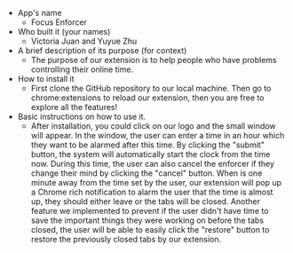 - App's name
    - Focus Enforcer
- Who built it (your names)
    - Victoria Juan and Yuyue Zhu
- A brief description of its purpose (for context)
    - The purpose of our extension is to help people who have problems controlling their online time. 
- How to install it
    - First clone the GitHub repository to our local machine. Then go to chrome:extensions to reload our extension, then you are free to explore all the features!
- Basic instructions on how to use it.
    - After installation, you could click on our logo and the small window will appear. In the window, the user can enter a time in an hour which they want to be alarmed after this time. By clicking the "submit" button, the system will automatically start the clock from the time now. During this time, the user can also cancel the enforcer if they change their mind by clicking the "cancel" button. When is one minute away from the time set by the user, our extension will pop up a Chrome rich notification to alarm the user that the time is almost up, they should either leave or the tabs will be closed. Another feature we implemented to prevent if the user didn't have time to save the important things they were working on before the tabs closed, the user will be able to easily click the "restore" button to restore the previously closed tabs by our extension.
